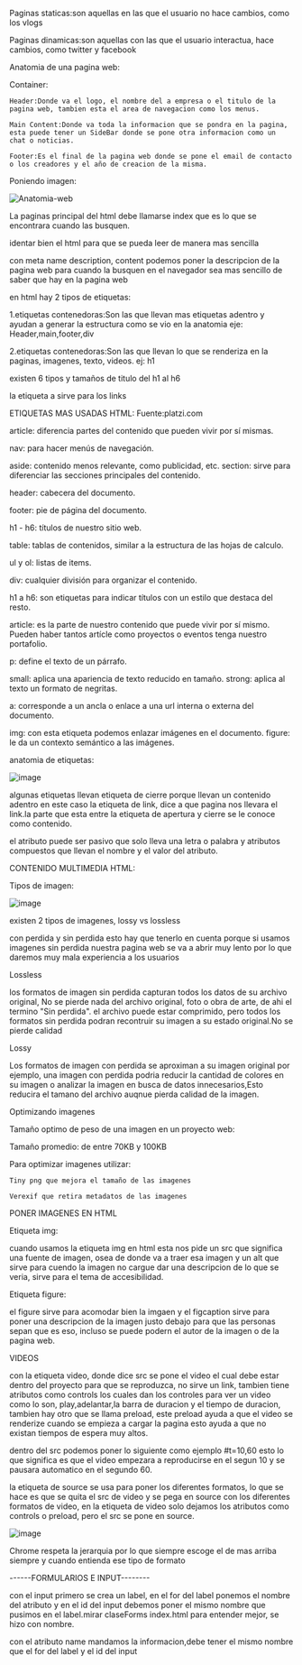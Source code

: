 Paginas staticas:son aquellas en las que el usuario no hace cambios, como los vlogs

Paginas dinamicas:son aquellas con las que el usuario interactua, hace cambios, como twitter y facebook

Anatomia de una pagina web:

Container:

    Header:Donde va el logo, el nombre del a empresa o el titulo de la pagina web, tambien esta el area de navegacion como los menus.
    
    Main Content:Donde va toda la informacion que se pondra en la pagina, esta puede tener un SideBar donde se pone otra informacion como un chat o noticias.
    
    Footer:Es el final de la pagina web donde se pone el email de contacto o los creadores y el año de creacion de la misma.

Poniendo imagen:

![Anatomia-web](https://user-images.githubusercontent.com/101487602/159049844-e889270e-4638-4ed0-bf8c-2ad850082e8f.PNG)

La paginas principal del html debe llamarse index que es lo que se encontrara cuando las busquen.

identar bien el html para que se pueda leer de manera mas sencilla

con meta name description, content podemos poner la descripcion de la pagina web para cuando la busquen en el navegador sea mas sencillo de saber que hay en la pagina web

en html hay 2 tipos de etiquetas:

1.etiquetas contenedoras:Son las que llevan mas etiquetas adentro y ayudan a generar la estructura como se vio en la anatomia eje: Header,main,footer,div

2.etiquetas contenedoras:Son las que llevan lo que se renderiza en la paginas, imagenes, texto, videos. ej: h1

existen 6 tipos y tamaños de titulo del h1 al h6

la etiqueta a sirve para los links

ETIQUETAS MAS USADAS HTML:
Fuente:platzi.com

article: diferencia partes del contenido que pueden vivir por sí mismas.

nav: para hacer menús de navegación.

aside: contenido menos relevante, como publicidad, etc.
section: sirve para diferenciar las secciones principales del contenido.

header: cabecera del documento.

footer: pie de página del documento.

h1 - h6: títulos de nuestro sitio web.

table: tablas de contenidos, similar a la estructura de las hojas de calculo.

ul y ol: listas de items.

div: cualquier división para organizar el contenido.

h1 a h6: son etiquetas para indicar títulos con un estilo que destaca del resto.

article: es la parte de nuestro contenido que puede vivir por sí mismo. Pueden haber tantos artícle como proyectos o eventos tenga nuestro portafolio.

p: define el texto de un párrafo.

small: aplica una apariencia de texto reducido en tamaño.
strong: aplica al texto un formato de negritas.

a: corresponde a un ancla o enlace a una url interna o externa del documento.

img: con esta etiqueta podemos enlazar imágenes en el documento.
figure: le da un contexto semántico a las imágenes.

anatomia de etiquetas: 

![image](https://user-images.githubusercontent.com/101487602/159069392-ae4de200-d369-4126-bc03-0d3de1f75794.png)

algunas etiquetas llevan etiqueta de cierre porque llevan un contenido adentro en este caso la etiqueta de link, dice a que pagina nos llevara el link.la parte que esta entre la etiqueta de apertura y cierre se le conoce como contenido.

el atributo puede ser pasivo que solo lleva una letra o palabra y atributos compuestos que llevan el nombre y el valor del atributo.

CONTENIDO MULTIMEDIA HTML:

Tipos de imagen:

![image](https://user-images.githubusercontent.com/101487602/159071513-bd68758c-fe44-4382-b795-3368ea92252e.png)



existen 2 tipos de imagenes, lossy vs lossless

con perdida y sin perdida esto hay que tenerlo en cuenta porque si usamos imagenes sin perdida nuestra pagina web se va a abrir muy lento por lo que daremos muy mala experiencia a los usuarios

Lossless

los formatos de imagen sin perdida capturan todos los datos de su archivo original, No se pierde nada del archivo original, foto o obra de arte, de ahi el termino "Sin perdida". el archivo puede estar comprimido, pero todos los formatos sin perdida podran recontruir su imagen a su estado original.No se pierde calidad

Lossy

Los formatos de imagen con perdida se aproximan a su imagen original por ejemplo, una imagen con perdida podria reducir la cantidad de colores en su imagen o analizar la imagen en busca de datos innecesarios,Esto reducira el tamano del archivo auqnue pierda calidad de la imagen.


Optimizando imagenes

Tamaño optimo de peso de una imagen en un proyecto web:

Tamaño promedio: de entre 70KB y 100KB

Para optimizar imagenes utilizar:

    Tiny png que mejora el tamaño de las imagenes

    Verexif que retira metadatos de las imagenes

PONER IMAGENES EN HTML

Etiqueta img:

cuando usamos la etiqueta img en html esta nos pide un src que significa una fuente de imagen, osea de donde va a traer esa imagen y un alt que sirve para cuendo la imagen no cargue dar una descripcion de lo que se veria, sirve para el tema de accesibilidad.


Etiqueta figure:

el figure sirve para acomodar bien la imgaen y el figcaption sirve para poner una descripcion de la imagen justo debajo para que las personas sepan que es eso, incluso se puede podern el autor de la imagen o de la pagina web.

VIDEOS

con la etiqueta video, donde dice src se pone el video el cual debe estar dentro del proyecto para que se reproduzca, no sirve un link, tambien tiene atributos como controls los cuales dan los controles para ver un video como lo son, play,adelantar,la barra de duracion y el tiempo de duracion, tambien hay otro que se llama preload, este preload ayuda a que el video se renderize cuando se empieza a cargar la pagina esto ayuda a que no existan tiempos de espera muy altos.

dentro del src podemos poner lo siguiente como ejemplo #t=10,60 esto lo que significa es que el video empezara a reproducirse en el segun 10 y se pausara automatico en el segundo 60.

la etiqueta de source se usa para poner los diferentes formatos, lo que se hace es que se quita el src de video y se pega en source con los diferentes formatos de video, en la etiqueta de video solo dejamos los atributos como controls o preload, pero el src se pone en source.

![image](https://user-images.githubusercontent.com/101487602/159078171-d09ea88b-1683-4550-9e7f-18d980a21aa6.png)


Chrome respeta la jerarquia por lo que siempre escoge el de mas arriba siempre y cuando entienda ese tipo de formato

------FORMULARIOS E INPUT--------

con el input primero se crea un label, en el for del label ponemos el nombre del atributo y en el id del input debemos poner el mismo nombre que pusimos en el label.mirar claseForms index.html para entender mejor, se hizo con nombre.

con el atributo name mandamos la informacion,debe tener el mismo nombre que el for del label y el id del input




